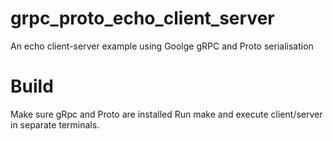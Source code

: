 # grpc_proto_echo_client_server
An echo client-server example using Goolge gRPC and Proto serialisation 

# Build
Make sure gRpc and Proto are installed 
Run make and execute client/server in separate terminals.

